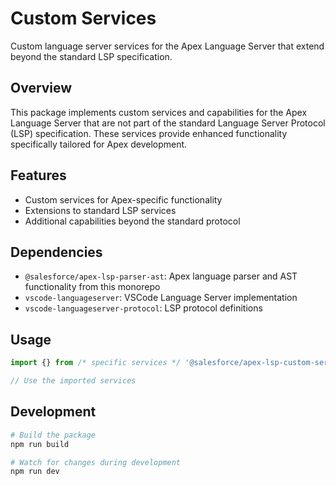 # Custom Services

Custom language server services for the Apex Language Server that extend beyond the standard LSP specification.

## Overview

This package implements custom services and capabilities for the Apex Language Server that are not part of the standard Language Server Protocol (LSP) specification. These services provide enhanced functionality specifically tailored for Apex development.

## Features

- Custom services for Apex-specific functionality
- Extensions to standard LSP services
- Additional capabilities beyond the standard protocol

## Dependencies

- `@salesforce/apex-lsp-parser-ast`: Apex language parser and AST functionality from this monorepo
- `vscode-languageserver`: VSCode Language Server implementation
- `vscode-languageserver-protocol`: LSP protocol definitions

## Usage

```typescript
import {} from /* specific services */ '@salesforce/apex-lsp-custom-services';

// Use the imported services
```

## Development

```bash
# Build the package
npm run build

# Watch for changes during development
npm run dev
```
